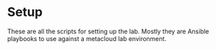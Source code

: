 # Setup

These are all the scripts for setting up the lab.  Mostly they
are Ansible playbooks to use against a metacloud lab environment. 
